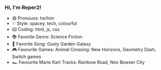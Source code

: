 ### Hi, I'm Reper2!

- 😄 Pronouns: he/him
- ✨ Style: spacey, tech, colourful
- ⌨️ Coding: html, js, css
- 📚 Favorite Genre: Science Fiction
- 🎵 Favorite Song: Gusty Garden Galaxy
- 🎮 Favourite Games: Animal Crossing: New Horizons, Geometry Dash, Switch games
- 🏎️ Favourite Mario Kart Tracks: Rainbow Road, Neo Bowser City
